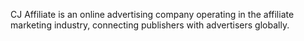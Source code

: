 CJ Affiliate is an online advertising company operating in the affiliate marketing industry, connecting publishers with advertisers globally.